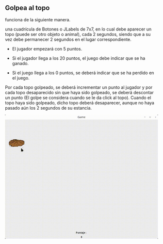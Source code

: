 ## Golpea al topo
funciona de la siguiente manera.  

una cuadrícula de Botones o JLabels de 7x7, en lo cual debe aparecer un topo (puede ser otro objeto o animal), cada 2 segundos, siendo que a su vez debe permanecer 2 segundos en el lugar correspondiente.  

- El jugador empezará con 5 puntos.
- Si el jugador llega a los 20 puntos, el juego debe indicar que se ha ganado.

- Si el juego llega a los 0 puntos, se deberá indicar que se ha perdido en el juego.

Por cada topo golpeado, se deberá incrementar un punto al jugador y por cada topo desaparecido sin que haya sido golpeado, se deberá descontar un punto (El golpe se considera cuando se le da click al topo).
Cuando el topo haya sido golpeado, dicho topo deberá desaparecer, aunque no haya pasado aún los 2 segundos de su estancia.  

![Golpea al topo](preview.gif)
